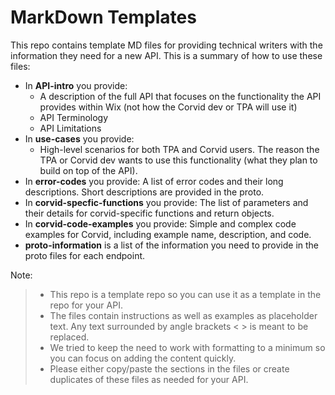 # MarkDown Templates

This repo contains template MD files for providing technical writers with the information they need for a new API. 
This is a summary of how to use these files: 
- In **API-intro** you provide: 
  - A description of the full API that focuses on the functionality the API provides within Wix (not how the Corvid dev or TPA will use it)
  - API Terminology
  - API Limitations
- In **use-cases** you provide: 
  - High-level scenarios for both TPA and Corvid users. The reason the TPA or Corvid dev wants to use this functionality (what they plan to build on top of the API).
- In **error-codes** you provide: A list of error codes and their long descriptions. Short descriptions are provided in the proto.
- In **corvid-specfic-functions** you provide: The list of parameters and their details for corvid-specific functions and return objects.
- In **corvid-code-examples** you provide: Simple and complex code examples for Corvid, including example name, description, and code.
- **proto-information** is a list of the information you need to provide in the proto files for each endpoint.

Note: 
>  - This repo is a template repo so you can use it as a template in the repo for your API.
>  - The files contain instructions as well as examples as placeholder text. Any text surrounded by angle brackets < > is meant to be replaced.
>  - We tried to keep the need to work with formatting to a minimum so you can focus on adding the content quickly.
>  - Please either copy/paste the sections in the files or create duplicates of these files as needed for your API.
